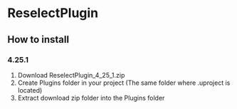# ReselectPlugin

## How to install
### 4.25.1
1) Download ReselectPlugin_4_25_1.zip
2) Create Plugins folder in your project (The same folder where .uproject is located)
3) Extract download zip folder into the Plugins folder
